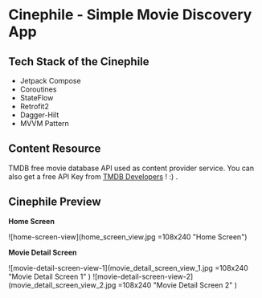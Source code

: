Cinephile - Simple Movie Discovery App
======================================

Tech Stack of the Cinephile
---------------------------

* Jetpack Compose
* Coroutines
* StateFlow
* Retrofit2
* Dagger-Hilt
* MVVM Pattern

Content Resource
----------------

TMDB free movie database API used as content provider service. 
You can also get a free API Key from [TMDB Developers](https://developers.themoviedb.org/3/getting-started/introduction) ! :) .

Cinephile Preview
----------------

**Home Screen**

![home-screen-view](home_screen_view.jpg =108x240 "Home Screen")

**Movie Detail Screen**

![movie-detail-screen-view-1](movie_detail_screen_view_1.jpg  =108x240 "Movie Detail Screen 1" ) ![movie-detail-screen-view-2](movie_detail_screen_view_2.jpg =108x240 "Movie Detail Screen 2" )




